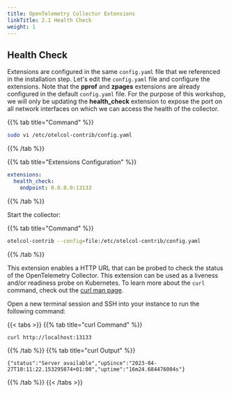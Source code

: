 ```yaml
---
title: OpenTelemetry Collector Extensions
linkTitle: 2.1 Health Check
weight: 1
---
```


## Health Check

Extensions are configured in the same `config.yaml` file that we referenced in the installation step. Let's edit the `config.yaml` file and configure the extensions. Note that the **pprof** and **zpages** extensions are already configured in the default `config.yaml` file. For the purpose of this workshop, we will only be updating the **health_check** extension to expose the port on all network interfaces on which we can access the health of the collector.

{{% tab title="Command" %}}

``` bash
sudo vi /etc/otelcol-contrib/config.yaml
```

{{% /tab %}}

{{% tab title="Extensions Configuration" %}}

```yaml {hl_lines="3"}
extensions:
  health_check:
    endpoint: 0.0.0.0:13133
```

{{% /tab %}}

Start the collector:

{{% tab title="Command" %}}

``` bash
otelcol-contrib --config=file:/etc/otelcol-contrib/config.yaml
```

{{% /tab %}}

This extension enables a HTTP URL that can be probed to check the status of the OpenTelemetry Collector. This extension can be used as a liveness and/or readiness probe on Kubernetes. To learn more about the `curl` command, check out the [curl man page](https://curl.se/docs/manpage.html).

Open a new terminal session and SSH into your instance to run the following command:

{{< tabs >}}
{{% tab title="curl Command" %}}

```bash
curl http://localhost:13133
```

{{% /tab %}}
{{% tab title="curl Output" %}}

``` text
{"status":"Server available","upSince":"2023-04-27T10:11:22.153295874+01:00","uptime":"16m24.684476004s"}
```

{{% /tab %}}
{{< /tabs >}}
